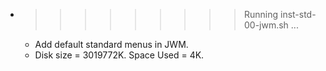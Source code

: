 * >>>>>>>>> Running inst-std-00-jwm.sh ...
  * Add default standard menus in JWM.
  * Disk size = 3019772K. Space Used = 4K.
